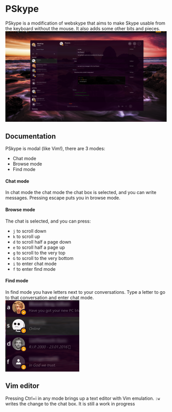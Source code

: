 # PSkype
PSkype is a modification of webskype that aims to make Skype usable from the keyboard without the mouse. It also adds some other bits and pieces.
![Screenshot](assets/screenshots/01.png)

## Documentation
PSkype is modal (like Vim!), there are 3 modes:
* Chat mode
* Browse mode
* Find mode

#### Chat mode
In chat mode the chat mode the chat box is selected, and you can write messages. Pressing escape puts you in browse mode.

#### Browse mode
The chat is selected, and you can press:
- `j` to scroll down
- `k` to scroll up
- `d` to scroll half a page down
- `e` to scroll half a page up
- `g` to scroll to the very top
- `G` to scroll to the very bottom
- `i` to enter chat mode
- `f` to enter find mode

#### Find mode
In find mode you have letters next to your conversations. Type a letter to go to that conversation and enter chat mode.
![Screenshot](assets/screenshots/02.png)

## Vim editor
Pressing Ctrl+i in any mode brings up a text editor with Vim emulation. `:w` writes the change to the chat box. It is still a work in progress
